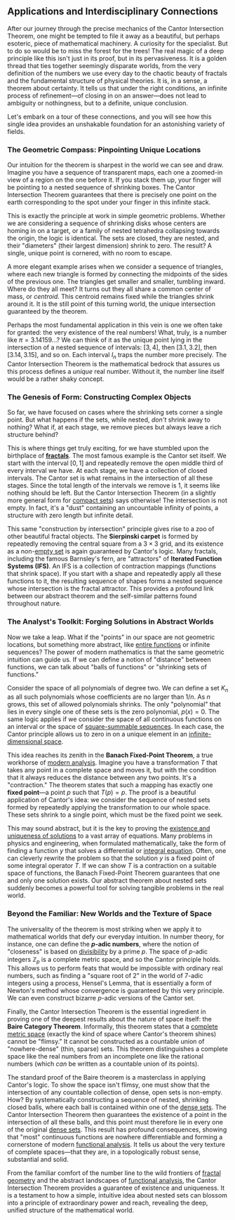 ## Applications and Interdisciplinary Connections

After our journey through the precise mechanics of the Cantor Intersection Theorem, one might be tempted to file it away as a beautiful, but perhaps esoteric, piece of mathematical machinery. A curiosity for the specialist. But to do so would be to miss the forest for the trees! The real magic of a deep principle like this isn't just in its proof, but in its pervasiveness. It is a golden thread that ties together seemingly disparate worlds, from the very definition of the numbers we use every day to the chaotic beauty of fractals and the fundamental structure of physical theories. It is, in a sense, a theorem about certainty. It tells us that under the right conditions, an infinite process of refinement—of closing in on an answer—does not lead to ambiguity or nothingness, but to a definite, unique conclusion.

Let's embark on a tour of these connections, and you will see how this single idea provides an unshakable foundation for an astonishing variety of fields.

### The Geometric Compass: Pinpointing Unique Locations

Our intuition for the theorem is sharpest in the world we can see and draw. Imagine you have a sequence of transparent maps, each one a zoomed-in view of a region on the one before it. If you stack them up, your finger will be pointing to a nested sequence of shrinking boxes. The Cantor Intersection Theorem guarantees that there is precisely one point on the earth corresponding to the spot under your finger in this infinite stack.

This is exactly the principle at work in simple geometric problems. Whether we are considering a sequence of shrinking disks whose centers are homing in on a target, or a family of nested tetrahedra collapsing towards the origin, the logic is identical. The sets are closed, they are nested, and their "diameters" (their largest dimension) shrink to zero. The result? A single, unique point is cornered, with no room to escape.

A more elegant example arises when we consider a sequence of triangles, where each new triangle is formed by connecting the midpoints of the sides of the previous one. The triangles get smaller and smaller, tumbling inward. Where do they all meet? It turns out they all share a common center of mass, or *centroid*. This centroid remains fixed while the triangles shrink around it. It is the still point of this turning world, the unique intersection guaranteed by the theorem.

Perhaps the most fundamental application in this vein is one we often take for granted: the very existence of the real numbers! What, truly, is a number like $\pi = 3.14159\dots$? We can think of it as the unique point lying in the intersection of a nested sequence of intervals: $[3, 4]$, then $[3.1, 3.2]$, then $[3.14, 3.15]$, and so on. Each interval $I_n$ traps the number more precisely. The Cantor Intersection Theorem is the mathematical bedrock that assures us this process defines a *unique* real number. Without it, the number line itself would be a rather shaky concept.

### The Genesis of Form: Constructing Complex Objects

So far, we have focused on cases where the shrinking sets corner a single point. But what happens if the sets, while nested, *don't* shrink away to nothing? What if, at each stage, we remove pieces but always leave a rich structure behind?

This is where things get truly exciting, for we have stumbled upon the birthplace of **[fractals](@article_id:140047)**. The most famous example is the Cantor set itself. We start with the interval $[0,1]$ and repeatedly remove the open middle third of every interval we have. At each stage, we have a collection of closed intervals. The Cantor set is what remains in the intersection of all these stages. Since the total length of the intervals we remove is 1, it seems like nothing should be left. But the Cantor Intersection Theorem (in a slightly more general form for [compact sets](@article_id:147081)) says otherwise! The intersection is not empty. In fact, it's a "dust" containing an uncountable infinity of points, a structure with zero length but infinite detail.

This same "construction by intersection" principle gives rise to a zoo of other beautiful fractal objects. The **Sierpinski carpet** is formed by repeatedly removing the central square from a $3 \times 3$ grid, and its existence as a non-[empty set](@article_id:261452) is again guaranteed by Cantor's logic. Many fractals, including the famous Barnsley's fern, are "attractors" of **Iterated Function Systems (IFS)**. An IFS is a collection of contraction mappings (functions that shrink space). If you start with a shape and repeatedly apply all these functions to it, the resulting sequence of shapes forms a nested sequence whose intersection is the fractal attractor. This provides a profound link between our abstract theorem and the self-similar patterns found throughout nature.

### The Analyst's Toolkit: Forging Solutions in Abstract Worlds

Now we take a leap. What if the "points" in our space are not geometric locations, but something more abstract, like [entire functions](@article_id:175738) or infinite sequences? The power of modern mathematics is that the same geometric intuition can guide us. If we can define a notion of "distance" between functions, we can talk about "balls of functions" or "shrinking sets of functions."

Consider the space of all polynomials of degree two. We can define a set $K_n$ as all such polynomials whose coefficients are no larger than $1/n$. As $n$ grows, this set of allowed polynomials shrinks. The only "polynomial" that lies in every single one of these sets is the zero polynomial, $p(x) = 0$. The same logic applies if we consider the space of all continuous functions on an interval or the space of [square-summable sequences](@article_id:185176). In each case, the Cantor principle allows us to zero in on a unique element in an [infinite-dimensional space](@article_id:138297).

This idea reaches its zenith in the **Banach Fixed-Point Theorem**, a true workhorse of [modern analysis](@article_id:145754). Imagine you have a transformation $T$ that takes any point in a complete space and moves it, but with the condition that it always reduces the distance between any two points. It's a "contraction." The theorem states that such a mapping has exactly one **fixed point**—a point $p$ such that $T(p) = p$. The proof is a beautiful application of Cantor's idea: we consider the sequence of nested sets formed by repeatedly applying the transformation to our whole space. These sets shrink to a single point, which must be the fixed point we seek.

This may sound abstract, but it is the key to proving the [existence and uniqueness of solutions](@article_id:176912) to a vast array of equations. Many problems in physics and engineering, when formulated mathematically, take the form of finding a function $y$ that solves a differential or [integral equation](@article_id:164811). Often, one can cleverly rewrite the problem so that the solution $y$ is a fixed point of some integral operator $T$. If we can show $T$ is a contraction on a suitable space of functions, the Banach Fixed-Point Theorem guarantees that one and only one solution exists. Our abstract theorem about nested sets suddenly becomes a powerful tool for solving tangible problems in the real world.

### Beyond the Familiar: New Worlds and the Texture of Space

The universality of the theorem is most striking when we apply it to mathematical worlds that defy our everyday intuition. In number theory, for instance, one can define the **$p$-adic numbers**, where the notion of "closeness" is based on [divisibility](@article_id:190408) by a prime $p$. The space of $p$-adic integers $\mathbb{Z}_p$ is a complete metric space, and so the Cantor principle holds. This allows us to perform feats that would be impossible with ordinary real numbers, such as finding a "square root of 2" in the world of 7-adic integers using a process, Hensel's Lemma, that is essentially a form of Newton's method whose convergence is guaranteed by this very principle. We can even construct bizarre $p$-adic versions of the Cantor set.

Finally, the Cantor Intersection Theorem is the essential ingredient in proving one of the deepest results about the nature of space itself: the **Baire Category Theorem**. Informally, this theorem states that a [complete metric space](@article_id:139271) (exactly the kind of space where Cantor's theorem shines) cannot be "flimsy." It cannot be constructed as a countable union of "nowhere-dense" (thin, sparse) sets. This theorem distinguishes a complete space like the real numbers from an incomplete one like the rational numbers (which *can* be written as a countable union of its points).

The standard proof of the Baire theorem is a masterclass in applying Cantor's logic. To show the space isn't flimsy, one must show that the intersection of any countable collection of dense, open sets is non-empty. How? By systematically constructing a sequence of nested, shrinking closed balls, where each ball is contained within one of the [dense sets](@article_id:146563). The Cantor Intersection Theorem then guarantees the existence of a point in the intersection of all these balls, and this point must therefore lie in every one of the original [dense sets](@article_id:146563). This result has profound consequences, showing that "most" continuous functions are nowhere differentiable and forming a cornerstone of modern [functional analysis](@article_id:145726). It tells us about the very texture of complete spaces—that they are, in a topologically robust sense, substantial and solid.

From the familiar comfort of the number line to the wild frontiers of [fractal geometry](@article_id:143650) and the abstract landscapes of [functional analysis](@article_id:145726), the Cantor Intersection Theorem provides a guarantee of existence and uniqueness. It is a testament to how a simple, intuitive idea about nested sets can blossom into a principle of extraordinary power and reach, revealing the deep, unified structure of the mathematical world.